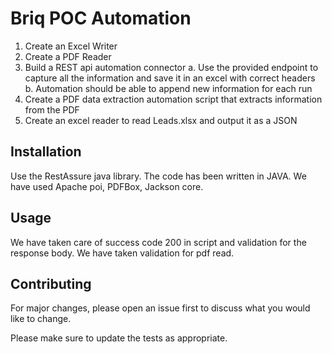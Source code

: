 # Briq POC Automation

1. Create an Excel Writer  
2. Create a PDF Reader  
3. Build a REST api automation connector a. Use the provided endpoint to capture all the information and save it in an excel with correct headers b. Automation should be able to append new information for each run 
5. Create a PDF data extraction automation script that extracts information from the PDF 
6. Create an excel reader to read Leads.xlsx and output it as a JSON 
## Installation

Use the RestAssure java library. The code has been written in JAVA.
We have used Apache poi, PDFBox, Jackson core.


## Usage

We have taken care of success code 200 in script and validation for the response body.
We have taken validation for pdf read.


## Contributing
For major changes, please open an issue first to discuss what you would like to change.

Please make sure to update the tests as appropriate.